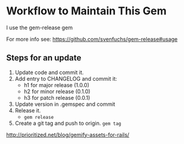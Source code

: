 # Workflow to Maintain This Gem

I use the gem-release gem

For more info see: https://github.com/svenfuchs/gem-release#usage

## Steps for an update

1. Update code and commit it.
2. Add entry to CHANGELOG and commit it:
   * h1 for major release (1.0.0)
   * h2 for minor release (0.1.0)
   * h3 for patch release (0.0.1)
3. Update version in .gemspec and commit
4. Release it.
   * `gem release`
5. Create a git tag and push to origin.
   `gem tag`

http://prioritized.net/blog/gemify-assets-for-rails/
